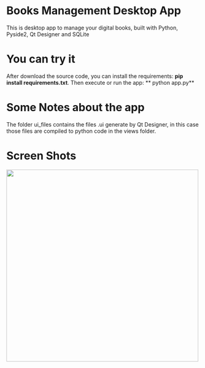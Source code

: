 # Books Management Desktop App
This is desktop app to manage your digital books, built with Python, Pyside2, Qt Designer and SQLite

# You can try it
After download the source code, you can install the requirements: **pip install requirements.txt**. Then execute or run the app: ** python app.py**

# Some Notes about the app
The folder ui_files contains the files .ui generate by Qt Designer, in this case those files are compiled to python code in the views folder.

# Screen Shots
<img src="https://drive.google.com/uc?export=view&id=1crprfakz4-LE0HLCWZXiJtfYY8Cf98AJ" width="500px">
